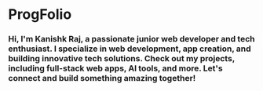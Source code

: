 # ProgFolio

### Hi, I'm Kanishk Raj, a passionate junior web developer and tech enthusiast. I specialize in web development, app creation, and building innovative tech solutions. Check out my projects, including full-stack web apps, AI tools, and more. Let's connect and build something amazing together!
